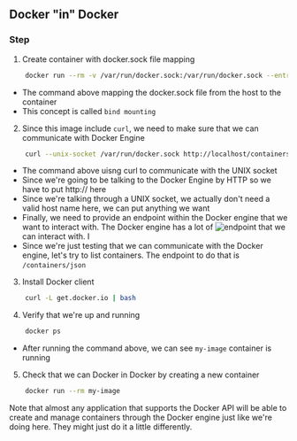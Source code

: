 ## Docker "in" Docker ##
### Step ###
1. Create container with docker.sock file mapping
```bash
    docker run --rm -v /var/run/docker.sock:/var/run/docker.sock --entrypoint bash -i -t my-image
```
- The command above mapping the docker.sock file from the host to the container
- This concept is called `bind mounting`

2. Since this image include `curl`, we need to make sure that we can communicate with Docker Engine
```bash
    curl --unix-socket /var/run/docker.sock http://localhost/containers/json
```
- The command above uisng curl to communicate with the UNIX socket
- Since we're going to be talking to the Docker Engine by HTTP so we have to put http:// here
- Since we're talking through a UNIX socket, we actually don't need a valid host name here, we can put anything we want
-  Finally, we need to provide an endpoint within the Docker engine that we want to interact with. The Docker engine has a lot of ![endpoint](https://docs.docker.com/engine/api/latest) that we can interact with. I
- Since we're just testing that we can communicate with the Docker engine, let's try to list containers. The endpoint to do that is `/containers/json`

3. Install Docker client
```bash
    curl -L get.docker.io | bash
```

4. Verify that we're up and running
```bash
    docker ps
```
- After running the command above, we can see `my-image` container is running

5. Check that we can Docker in Docker by creating a new container 
```bash
    docker run --rm my-image
```
Note that almost any application that supports the Docker API will be able to create and manage containers through the Docker engine just like we're doing here. They might just do it a little differently.